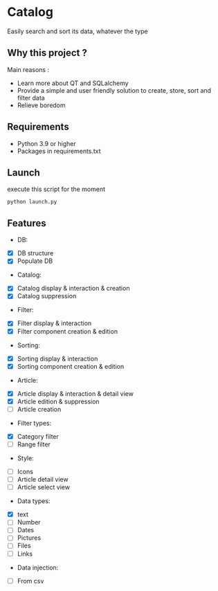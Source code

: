 # Catalog
Easily search and sort its data, whatever the type

## Why this project ?

Main reasons :
- Learn more about QT and SQLalchemy
- Provide a simple and user friendly solution to create, store, sort and filter data
- Relieve boredom

## Requirements

- Python 3.9 or higher  
- Packages in requirements.txt

## Launch

execute this script for the moment
````shell script
python launch.py
````

## Features

- DB:
- [x] DB structure
- [x] Populate DB
- Catalog:
- [x] Catalog display & interaction & creation
- [x] Catalog suppression
- Filter:
- [x] Filter display & interaction
- [x] Filter component creation & edition
- Sorting:
- [x] Sorting display & interaction
- [x] Sorting component creation & edition
- Article:
- [x] Article display & interaction & detail view
- [x] Article edition & suppression
- [ ] Article creation
- Filter types:
- [x] Category filter
- [ ] Range filter
- Style:
- [ ] Icons
- [ ] Article detail view
- [ ] Article select view
- Data types:
- [x] text
- [ ] Number
- [ ] Dates
- [ ] Pictures
- [ ] Files
- [ ] Links
- Data injection:
- [ ] From csv
